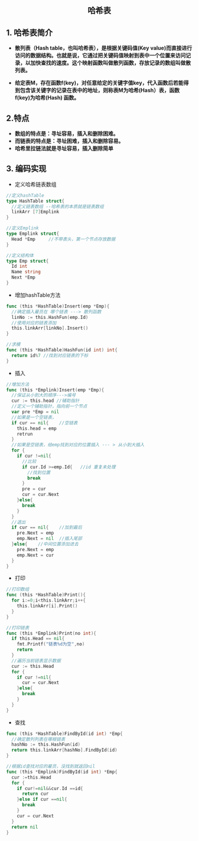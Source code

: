 ## <center>哈希表</center>



## 1. 哈希表简介

- **散列表（Hash table，也叫哈希表），是根据关键码值(Key value)而直接进行访问的数据结构。也就是说，它通过把关键码值映射到表中一个位置来访问记录，以加快查找的速度。这个映射函数叫做散列函数，存放记录的数组叫做散列表。**

- **给定表M，存在函数f(key)，对任意给定的关键字值key，代入函数后若能得到包含该关键字的记录在表中的地址，则称表M为哈希(Hash）表，函数f(key)为哈希(Hash) 函数。**





## 2.特点

- **数组的特点是：寻址容易，插入和删除困难。**
- **而链表的特点是：寻址困难，插入和删除容易。**
- **哈希里拉链法就是寻址容易，插入删除简单**





## 3. 编码实现

- 定义哈希链表数组

```go
//定义hashTable
type HashTable struct{
  //定义链表数组 --哈希表的本质就是链表数组
  linkArr [7]Emplink
}

//定义Emplink
type Emplink struct{
  Head *Emp 	//不带表头，第一个节点存放数据
}

//定义结构体
type Emp struct{
  Id int 
  Name string
  Next *Emp
}
```



- 增加hashTable方法

```go
func (this *HashTable)Insert(emp *Emp){
  //确定插入雇员在 哪个链表 ---> 散列函数
  linNo := this.HashFun(emp.Id)
  //使用对应的链表添加
  this.linkArr[linkNo].Insert()
}

//求模 
func (this *HashTable)HashFun(id int) int{
  return id%7 //找到对应链表的下标
}
```



- 插入

```go
//增加方法
func (this *Emplink)Insert(emp *Emp){
  //保证从小到大的顺序--->编号
  cur := this.head //辅助指针
  //定义一个辅助指针，指向前一个节点
  var pre *Emp = nil
  //如果是一个空链表，
  if cur == nil{	//空链表
    this.head = emp
    retrun
  }
  //如果是空链表，给emp找到对应的位置插入 --- > 从小到大插入
  for {
    if cur !=nil{
      //比较
      if cur.Id >=emp.Id{	//id 重复未处理
        //找到位置
        break
      }
      pre = cur 
      cur = cur.Next
    }else{
      break
    }
  }
  //退出
  if cur == nil{	//加到最后
    pre.Next = emp
    emp.Next = nil	//插入尾部
  }else{	//中间位置添加进去
    pre.Next = emp
    emp.Next = cur
  }
}
```



- 打印

```go
//打印数组
func (this *HashTable)Print(){
  for i:=0;i<this.linkArr;i++{
    this.linkArr[i].Print()
  }
}

//打印链表
func (this *Emplink)Print(no int){
  if this.Head == nil{
    fmt.Printf("链表%d为空",no)
    return 
  }
  //遍历当前链表显示数据
  cur := this.Head
  for {
    if cur !=nil{
      cur = cur.Next
    }else{
      break
    }
  }
}
```



- 查找



```go
func (this *HashTable)FindById(id int) *Emp{
  //确定散列列表在哪根链表
  hashNo := this.HashFun(id)
  return this.linkArr[hashNo].FindById(id)
}

//根据id查找对应的雇员，没找到就返回nil
func (this *Emplink)FindById(id int) *Emp{
  cur :=this.Head
  for {
    if cur!=nil&&cur.Id ==id{
      return cur
    }else if cur ==nil{
      break
    }
    cur = cur.Next
  }
  return nil
}
```

